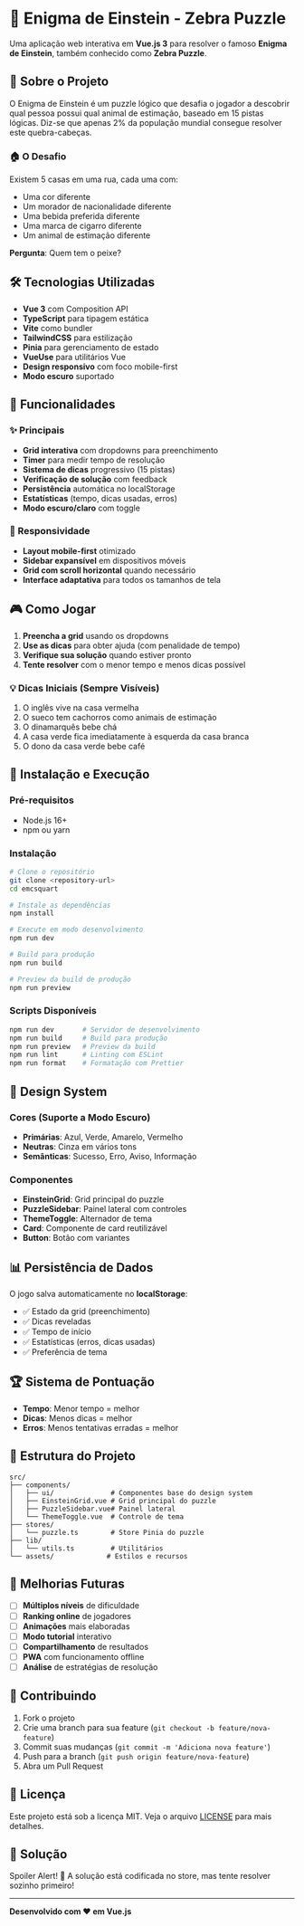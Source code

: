 # 🧠 Enigma de Einstein - Zebra Puzzle

Uma aplicação web interativa em **Vue.js 3** para resolver o famoso **Enigma de Einstein**, também conhecido como **Zebra Puzzle**.

## 🎯 Sobre o Projeto

O Enigma de Einstein é um puzzle lógico que desafia o jogador a descobrir qual pessoa possui qual animal de estimação, baseado em 15 pistas lógicas. Diz-se que apenas 2% da população mundial consegue resolver este quebra-cabeças.

### 🏠 O Desafio

Existem 5 casas em uma rua, cada uma com:

- Uma cor diferente
- Um morador de nacionalidade diferente
- Uma bebida preferida diferente
- Uma marca de cigarro diferente
- Um animal de estimação diferente

**Pergunta**: Quem tem o peixe?

## 🛠️ Tecnologias Utilizadas

- **Vue 3** com Composition API
- **TypeScript** para tipagem estática
- **Vite** como bundler
- **TailwindCSS** para estilização
- **Pinia** para gerenciamento de estado
- **VueUse** para utilitários Vue
- **Design responsivo** com foco mobile-first
- **Modo escuro** suportado

## 🚀 Funcionalidades

### ✨ Principais

- **Grid interativa** com dropdowns para preenchimento
- **Timer** para medir tempo de resolução
- **Sistema de dicas** progressivo (15 pistas)
- **Verificação de solução** com feedback
- **Persistência** automática no localStorage
- **Estatísticas** (tempo, dicas usadas, erros)
- **Modo escuro/claro** com toggle

### 📱 Responsividade

- **Layout mobile-first** otimizado
- **Sidebar expansível** em dispositivos móveis
- **Grid com scroll horizontal** quando necessário
- **Interface adaptativa** para todos os tamanhos de tela

## 🎮 Como Jogar

1. **Preencha a grid** usando os dropdowns
2. **Use as dicas** para obter ajuda (com penalidade de tempo)
3. **Verifique sua solução** quando estiver pronto
4. **Tente resolver** com o menor tempo e menos dicas possível

### 💡 Dicas Iniciais (Sempre Visíveis)

1. O inglês vive na casa vermelha
2. O sueco tem cachorros como animais de estimação
3. O dinamarquês bebe chá
4. A casa verde fica imediatamente à esquerda da casa branca
5. O dono da casa verde bebe café

## 🔧 Instalação e Execução

### Pré-requisitos

- Node.js 16+
- npm ou yarn

### Instalação

```bash
# Clone o repositório
git clone <repository-url>
cd emcsquart

# Instale as dependências
npm install

# Execute em modo desenvolvimento
npm run dev

# Build para produção
npm run build

# Preview da build de produção
npm run preview
```

### Scripts Disponíveis

```bash
npm run dev       # Servidor de desenvolvimento
npm run build     # Build para produção
npm run preview   # Preview da build
npm run lint      # Linting com ESLint
npm run format    # Formatação com Prettier
```

## 🎨 Design System

### Cores (Suporte a Modo Escuro)

- **Primárias**: Azul, Verde, Amarelo, Vermelho
- **Neutras**: Cinza em vários tons
- **Semânticas**: Sucesso, Erro, Aviso, Informação

### Componentes

- **EinsteinGrid**: Grid principal do puzzle
- **PuzzleSidebar**: Painel lateral com controles
- **ThemeToggle**: Alternador de tema
- **Card**: Componente de card reutilizável
- **Button**: Botão com variantes

## 📊 Persistência de Dados

O jogo salva automaticamente no **localStorage**:

- ✅ Estado da grid (preenchimento)
- ✅ Dicas reveladas
- ✅ Tempo de início
- ✅ Estatísticas (erros, dicas usadas)
- ✅ Preferência de tema

## 🏆 Sistema de Pontuação

- **Tempo**: Menor tempo = melhor
- **Dicas**: Menos dicas = melhor
- **Erros**: Menos tentativas erradas = melhor

## 🎯 Estrutura do Projeto

```
src/
├── components/
│   ├── ui/              # Componentes base do design system
│   ├── EinsteinGrid.vue # Grid principal do puzzle
│   ├── PuzzleSidebar.vue# Painel lateral
│   └── ThemeToggle.vue  # Controle de tema
├── stores/
│   └── puzzle.ts        # Store Pinia do puzzle
├── lib/
│   └── utils.ts         # Utilitários
└── assets/             # Estilos e recursos
```

## 🔮 Melhorias Futuras

- [ ] **Múltiplos níveis** de dificuldade
- [ ] **Ranking online** de jogadores
- [ ] **Animações** mais elaboradas
- [ ] **Modo tutorial** interativo
- [ ] **Compartilhamento** de resultados
- [ ] **PWA** com funcionamento offline
- [ ] **Análise** de estratégias de resolução

## 🤝 Contribuindo

1. Fork o projeto
2. Crie uma branch para sua feature (`git checkout -b feature/nova-feature`)
3. Commit suas mudanças (`git commit -m 'Adiciona nova feature'`)
4. Push para a branch (`git push origin feature/nova-feature`)
5. Abra um Pull Request

## 📝 Licença

Este projeto está sob a licença MIT. Veja o arquivo [LICENSE](LICENSE) para mais detalhes.

## 🎲 Solução

Spoiler Alert! 🚨 A solução está codificada no store, mas tente resolver sozinho primeiro!

---

**Desenvolvido com ❤️ em Vue.js**

